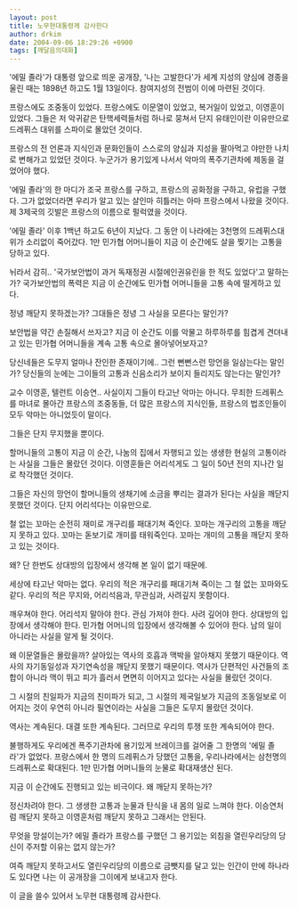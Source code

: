 ```yaml
---
layout: post
title: 노무현대통령께 감사한다
author: drkim
date: 2004-09-06 18:29:26 +0900
tags: [깨달음의대화]
---
```

 '에밀 졸라'가 대통령 앞으로 띄운 공개장, '나는 고발한다'가 세계 지성의 양심에 경종을 울린 때는 1898년 하고도 1월 13일이다. 참여지성의 전범이 이에 마련된 것이다.    
  
프랑스에도 조중동이 있었다. 프랑스에도 이문열이 있었고, 복거일이 있었고, 이영훈이 있었다. 그들은 저 악귀같은 탄핵세력들처럼 하나로 뭉쳐서 단지 유태인이란 이유만으로 드레퓌스 대위를 스파이로 몰았던 것이다. 
  
  
프랑스의 전 언론과 지식인과 문화인들이 스스로의 양심과 지성을 팔아먹고 야만한 나치로 변해가고 있었던 것이다. 누군가가 용기있게 나서서 악마의 폭주기관차에 제동을 걸었어야 했다.    
  
'에밀 졸라'의 한 마디가 조국 프랑스를 구하고, 프랑스의 공화정을 구하고, 유럽을 구했다. 그가 없었더라면 우리가 알고 있는 살인마 히틀러는 아마 프랑스에서 나왔을 것이다. 제 3제국의 깃발은 프랑스의 이름으로 펄럭였을 것이다.    
  
'에밀 졸라' 이후 1백년 하고도 6년이 지났다. 그 동안 이 나라에는 3천명의 드레퓌스대위가 소리없이 죽어갔다. 1만 민가협 어머니들이 지금 이 순간에도 살을 찢기는 고통을 당하고 있다.    
  
뉘라서 감히.. '국가보안법이 과거 독재정권 시절에인권유린을 한 적도 있었다'고 말하는가? 국가보안법의 폭력은 지금 이 순간에도 민가협 어머니들을 고통 속에 떨게하고 있다.    
  
정녕 깨닫지 못하겠는가? 그대들은 정녕 그 사실을 모른다는 말인가? 
  
  
보안법을 약간 손질해서 쓰자고? 지금 이 순간도 이를 악물고 하루하루를 힘겹게 견뎌내고 있는 민가협 어머니들을 계속 고통 속으로 몰아넣어보자고?    
  
당신네들은 도무지 얼마나 잔인한 존재이기에.. 그런 뻔뻔스런 망언을 일삼는다는 말인가? 당신들의 눈에는 그이들의 고통과 신음소리가 보이지 들리지도 않는다는 말인가?    
  
교수 이영훈, 텔런트 이승연.. 사실이지 그들이 타고난 악마는 아니다. 무죄한 드레퓌스를 마녀로 몰아간 프랑스의 조중동들, 더 많은 프랑스의 지식인들, 프랑스의 법조인들이 모두 악마는 아니었듯이 말이다.    
  
그들은 단지 무지했을 뿐이다.    
  
할머니들의 고통이 지금 이 순간, 나눔의 집에서 자행되고 있는 생생한 현실의 고통이라는 사실을 그들은 몰랐던 것이다. 이영훈들은 어리석게도 그 일이 50년 전의 지나간 일로 착각했던 것이다.    
  
그들은 자신의 망언이 할머니들의 생채기에 소금을 뿌리는 결과가 된다는 사실을 깨닫지 못했던 것이다. 단지 어리석다는 이유만으로.    
  
철 없는 꼬마는 순전히 재미로 개구리를 패대기쳐 죽인다. 꼬마는 개구리의 고통을 깨닫지 못하고 있다. 꼬마는 돋보기로 개미를 태워죽인다. 꼬마는 개미의 고통을 깨닫지 못하고 있는 것이다.    
  
왜? 단 한번도 상대방의 입장에서 생각해 본 일이 없기 때문에.    
  
세상에 타고난 악마는 없다. 우리의 적은 개구리를 패대기쳐 죽이는 그 철 없는 꼬마와도 같다. 우리의 적은 무지와, 어리석음과, 무관심과, 사려깊지 못함이다.    
  
깨우쳐야 한다. 어리석지 말아야 한다. 관심 가져야 한다. 사려 깊어야 한다. 상대방의 입장에서 생각해야 한다. 민가협 어머니의 입장에서 생각해볼 수 있어야 한다. 남의 일이 아니라는 사실을 알게 될 것이다.    
  
왜 이문열들은 몰랐을까? 살아있는 역사의 호흡과 맥박을 알아채지 못했기 때문이다. 역사의 자기동일성과 자기연속성을 깨닫지 못했기 때문이다. 역사가 단편적인 사건들의 조합이 아니라 맥이 뛰고 피가 흘러서 면면히 이어지고 있다는 사실을 몰랐던 것이다.    
  
그 시절의 친일파가 지금의 친미파가 되고, 그 시절의 제국일보가 지금의 조동일보로 이어지는 것이 우연히 아니라 필연이라는 사실을 그들은 도무지 몰랐던 것이다.    
  
역사는 계속된다. 대결 또한 계속된다. 그러므로 우리의 투쟁 또한 계속되어야 한다.    
  
불행하게도 우리에겐 폭주기관차에 용기있게 브레이크를 걸어줄 그 한명의 '에밀 졸라'가 없었다. 프랑스에서 한 명의 드레퓌스가 당했던 고통을, 우리나라에서는 삼천명의 드레퓌스로 확대된다. 1만 민가협 어머니들의 눈물로 확대재생산 된다.    
  
지금 이 순간에도 진행되고 있는 비극이다. 왜 깨닫지 못하는가?    
  
정신차려야 한다. 그 생생한 고통과 눈물과 탄식을 내 몸의 일로 느껴야 한다. 이승연처럼 깨닫지 못하고 이영훈처럼 깨닫지 못하고 그래서는 안된다.    
  
무엇을 망설이는가? 에밀 졸라가 프랑스를 구했던 그 용기있는 외침을 열린우리당의 당신이 주저할 이유는 없지 않는가?    
  
여즉 깨닫지 못하고서도 열린우리당의 이름으로 금뺏지를 달고 있는 인간이 만에 하나라도 있다면 나는 이 공개장을 그이에게 보내고자 한다.    
  
이 글을 쓸수 있어서 노무현 대통령께 감사한다.